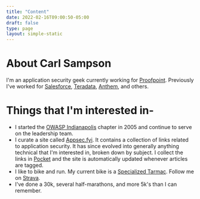```yaml
---
title: "Content"
date: 2022-02-16T09:00:50-05:00
draft: false
type: page
layout: simple-static
---
```


# About Carl Sampson
I'm an application security geek currently working for [Proofpoint](https://proofpoint.com). Previously I've worked for [Salesforce](https://www.salesforce.com), [Teradata](https://www.teradata.com"), [Anthem](https://www.antheminc.com/), and others.

# Things that I'm interested in-
- I started the [OWASP Indianapolis](https://owasp.org/www-chapter-indianapolis/) chapter in 2005 and continue to serve on the leadership team.
- I curate a site called [Appsec.fyi](https://appsec.fyi/).  It contains a collection of links related to application security.   It has since evolved into generally anything technical that I'm interested in, broken down by subject.  I collect the links in [Pocket](https://getpocket.com/@a5bA8g26d79a6T5d4ap7b01p40Tbdf3f98bw6bkb22Yx55A81di6dy80ZxoBq4c1?src=navbar) and the site is automatically updated whenever articles are tagged.
- I like to bike and run.  My current bike is a [Specialized Tarmac](https://www.specialized.com/us/en/shop/bikes/road-bikes/performance-road-bikes/tarmac/c/tarmac).  Follow me on [Strava](https://www.strava.com/athletes/6889376").
- I've done a 30k, several half-marathons, and more 5k's than I can remember.


